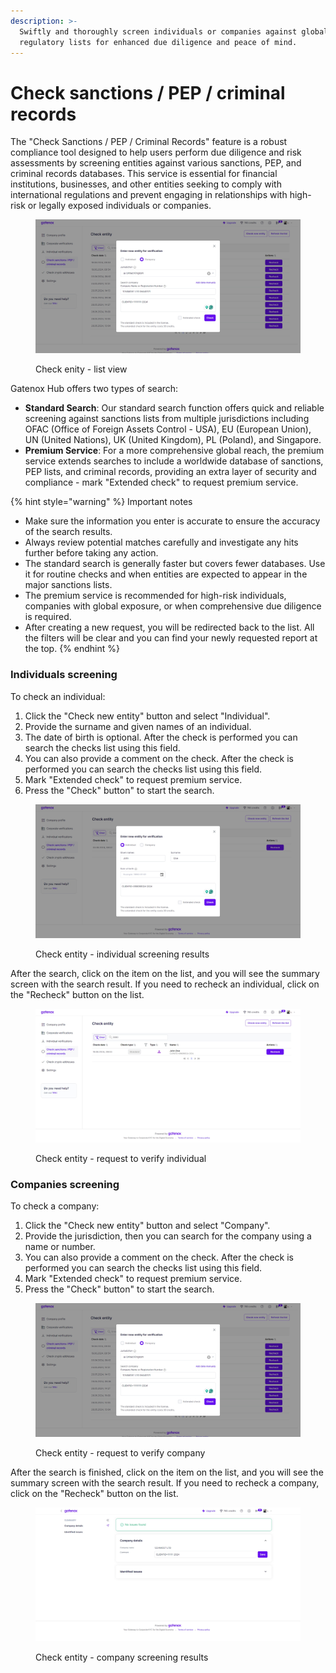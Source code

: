 ```yaml
---
description: >-
  Swiftly and thoroughly screen individuals or companies against global
  regulatory lists for enhanced due diligence and peace of mind.
---
```


# Check sanctions / PEP / criminal records

The "Check Sanctions / PEP / Criminal Records" feature is a robust compliance tool designed to help users perform due diligence and risk assessments by screening entities against various sanctions, PEP, and criminal records databases. This service is essential for financial institutions, businesses, and other entities seeking to comply with international regulations and prevent engaging in relationships with high-risk or legally exposed individuals or companies.

<figure><img src="../../.gitbook/assets/Check sanctions  - corporate request.png" alt=""><figcaption><p>Check enity - list view</p></figcaption></figure>

Gatenox Hub offers two types of search:

* **Standard Search**: Our standard search function offers quick and reliable screening against sanctions lists from multiple jurisdictions including OFAC (Office of Foreign Assets Control - USA), EU (European Union), UN (United Nations), UK (United Kingdom), PL (Poland), and Singapore.
* **Premium Service**: For a more comprehensive global reach, the premium service extends searches to include a worldwide database of sanctions, PEP lists, and criminal records, providing an extra layer of security and compliance - mark "Extended check" to request premium service.

{% hint style="warning" %}
Important notes

* Make sure the information you enter is accurate to ensure the accuracy of the search results.
* Always review potential matches carefully and investigate any hits further before taking any action.
* The standard search is generally faster but covers fewer databases. Use it for routine checks and when entities are expected to appear in the major sanctions lists.
* The premium service is recommended for high-risk individuals, companies with global exposure, or when comprehensive due diligence is required.
* After creating a new request, you will be redirected back to the list. All the filters will be clear and you can find your newly requested report at the top.
{% endhint %}

### Individuals screening

To check an individual:

1. Click the "Check new entity" button and select "Individual".
2. Provide the surname and given names of an individual.
3. The date of birth is optional. After the check is performed you can search the checks list using this field.
4. You can also provide a comment on the check. After the check is performed you can search the checks list using this field.
5. Mark "Extended check" to request premium service.
6. Press the "Check" button" to start the search.

<figure><img src="../../.gitbook/assets/Check sanctions - individual.png" alt=""><figcaption><p>Check entity - individual screening results</p></figcaption></figure>

After the search, click on the item on the list, and you will see the summary screen with the search result. If you need to recheck an individual, click on the "Recheck" button on the list.

<figure><img src="../../.gitbook/assets/Check sanctions - list individual.png" alt=""><figcaption><p>Check entity - request to verify individual</p></figcaption></figure>



### Companies screening

To check a company:

1. Click the "Check new entity" button and select "Company".
2. Provide the jurisdiction, then you can search for the company using a name or number.
3. You can also provide a comment on the check. After the check is performed you can search the checks list using this field.
4. Mark "Extended check" to request premium service.
5. Press the "Check" button" to start the search.

<figure><img src="../../.gitbook/assets/Check sanctions  - corporate request.png" alt=""><figcaption><p>Check entity - request to verify company </p></figcaption></figure>

After the search is finished, click on the item on the list, and you will see the summary screen with the search result. If you need to recheck a company, click on the "Recheck" button on the list.

<figure><img src="../../.gitbook/assets/Check company - results.png" alt=""><figcaption><p>Check entity - company screening results</p></figcaption></figure>
